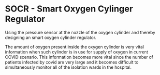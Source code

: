 # SOCR - Smart Oxygen Cylinger Regulator

Using the pressure sensor at the nozzle of the oxygen cylinder and thereby designing an smart oxygen cylinder regulator. 

The amount of oxygen present inside the oxygen cylinder is very vital information when such cylinder is in use for supply of oxygen in current COVID scenario. This information becomes more vital since the number of patients infected by covid are very large and it becomes difficult to simultaneously monitor all of the isolation wards in the hospital. 

